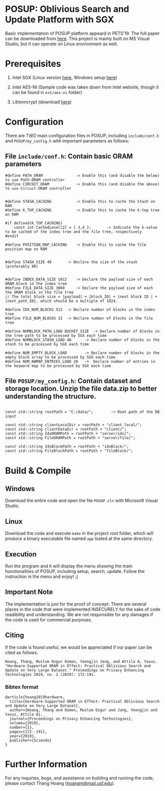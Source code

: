 # POSUP: Oblivious Search and Update Platform with SGX

Basic implementation of POSUP platform appeard in PETS'19. The full paper can be downloaded from [here](https://www.degruyter.com/downloadpdf/j/popets.2019.2019.issue-1/popets-2019-0010/popets-2019-0010.pdf). This project is mainly built on MS Visual Studio, but it can operate on Linux environment as well. 


# Prerequisites
1. Intel SGX (Linux version [here](https://github.com/intel/linux-sgx), Windows setup [here](https://downloadcenter.intel.com/download/28972/Intel-Software-Guard-Extensions-Intel-SGX-Driver-for-Windows-))

2. Intel AES-NI (Sample code was taken down from Intel website, though it can be found in ``ext/aes-ni`` folder)

3. Libtomcrypt (download [here](https://github.com/libtom/libtomcrypt))

# Configuration
There are TWO main configuration files in POSUP, including ``include/conf.h`` and ``POSUP/my_config.h`` with important parameters as follows:

## File ``include/conf.h``: Contain basic ORAM parameters

```
#define PATH_ORAM               -> Enable this (and disable the below) to use Path-ORAM controller
#define CIRCUIT_ORAM            -> Enable this (and disable the above) to use Circuit-ORAM controller


#define STASH_CACHING           -> Enable this to cache the Stash on RAM
#define K_TOP_CACHING           -> Enable this to cache the k-top tree on RAM

#if defined(K_TOP_CACHING)
	const int CachedLevel[2] = { 3,4 };       -> Indicate the k-value to be cached of the index tree and the file tree, respectively 
#endif

#define POSITION_MAP_CACHING    -> Enable this to cache the file position map on RAM


#define STASH_SIZE 40		-> Declare the size of the stash (preferably 80)


#define INDEX_DATA_SIZE 1012 	-> Declare the payload size of each ORAM block in the index tree
#define FILE_DATA_SIZE 3060 	-> Declare the payload size of each the ORAM block in the file tree
// The total block size = |payload| + |block_ID| + |next block ID | + |next_path_ID|, which should be a multiple of 1024.

#define IDX_NUM_BLOCKS 512 	-> Declare number of blocks in the index tree
#define FILE_NUM_BLOCKS 32 	-> Declare number of blocks in the file tree

#define NUMBLOCK_PATH_LOAD BUCKET_SIZE	-> Declare number of blocks in the tree path to be processed by SGX each time
#define NUMBLOCK_STASH_LOAD 40		-> Declare number of blocks in the stash to be processed by SGX each time

#define NUM_EMPTY_BLOCK_LOAD 		-> Declare number of blocks in the empty block array to be processed by SGX each time
#define NUM_KWMAP_ENTRIES_LOAD 20	->  Declare number of entries in the keyword map to be processed by SGX each time

```


## File ``POSUP/my_config.h``: Contain dataset and storage location. Unzip the file data.zip to better understanding the structure.

```

const std::string rootPath = "C:/data/";		-> Root path of the DB input

const std::string clientLocalDir = rootPath + "client_local/";
const std::string clientDataDir = rootPath + "client/";
const std::string IdxORAMPath = rootPath + "server/idx/";
const std::string FileORAMPath = rootPath + "server/file/";

const std::string IdxBlockPath = rootPath + "idxBlock/";
const std::string FileBlockPath = rootPath + "fileBlock/";

```



# Build & Compile

## Windows
Download the entire code and open the file ``POSUP.sln`` with Microsoft Visual Studio.

## Linux

Download the code and execute ``make`` in the project root folder, which will produce a binary executable file named ``app`` loated at the same directory.

## Execution

Run the program and it will display the menu showing the main functionalities of POSUP, including setup, search, update. Follow the instruction in the menu and enjoy! ;)


## Important Note 
The implementation is just for the proof of concept. There are several places in the code that were implemented INSECURELY for the sake of code readibility and understanding. We are not responsible for any damages if the code is used for commercial purposes.

## Citing

If the code is found useful, we would be appreciated if our paper can be cited as follows.

``Hoang, Thang, Muslum Ozgur Ozmen, Yeongjin Jang, and Attila A. Yavuz. "Hardware-Supported ORAM in Effect: Practical Oblivious Search and Update on Very Large Dataset." Proceedings on Privacy Enhancing Technologies 2019, no. 1 (2019): 172-191.``

### Bibtex format
```
@article{hoang2019hardware,
  title={Hardware-Supported ORAM in Effect: Practical Oblivious Search and Update on Very Large Dataset},
  author={Hoang, Thang and Ozmen, Muslum Ozgur and Jang, Yeongjin and Yavuz, Attila A},
  journal={Proceedings on Privacy Enhancing Technologies},
  volume={2019},
  number={1},
  pages={172--191},
  year={2019},
  publisher={Sciendo}
}
```

# Further Information
For any inquiries, bugs, and assistance on building and running the code, please contact Thang Hoang (hoangm@mail.usf.edu).

